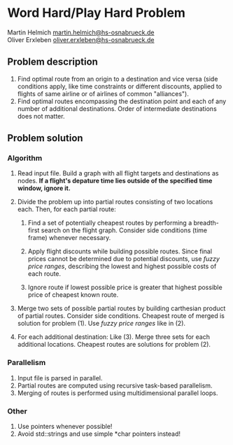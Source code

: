 Word Hard/Play Hard Problem
===========================

Martin Helmich <martin.helmich@hs-osnabrueck.de>  
Oliver Erxleben <oliver.erxleben@hs-osnabrueck.de>

Problem description
-------------------

1. Find optimal route from an origin to a destination and vice versa (side
   conditions apply, like time constraints or different discounts, applied to
   flights of same airline or of airlines of common "alliances").
2. Find optimal routes encompassing the destination point and each of any
   number of additional destinations. Order of intermediate destinations
   does not matter.
   
Problem solution
----------------

### Algorithm

1.  Read input file. Build a graph with all flight targets and destinations as
    nodes. **If a flight's depature time lies outside of the specified time
    window, ignore it.**

2.  Divide the problem up into partial routes consisting of two locations each.
    Then, for each partial route:
   
    1.  Find a set of potentially cheapest routes by performing a breadth-first
        search on the flight graph. Consider side conditions (time frame)
        whenever necessary.

    2.  Apply flight discounts while building possible routes. Since final
        prices cannot be determined due to potential discounts, use *fuzzy price
        ranges*, describing the lowest and highest possible costs of each route.

    3.  Ignore route if lowest possible price is greater that highest possible
        price of cheapest known route.
      
3.  Merge two sets of possible partial routes by building carthesian product of
    partial routes. Consider side conditions. Cheapest route of merged is
    solution for problem (1). Use *fuzzy price ranges* like in (2).

4.  For each additional destination: Like (3). Merge three sets for each
    additional locations. Cheapest routes are solutions for problem (2).
   
### Parallelism

1. Input file is parsed in parallel.
2. Partial routes are computed using recursive task-based parallelism.
3. Merging of routes is performed using multidimensional parallel loops.
   
### Other

1. Use pointers whenever possible!
2. Avoid std::strings and use simple *char pointers instead!